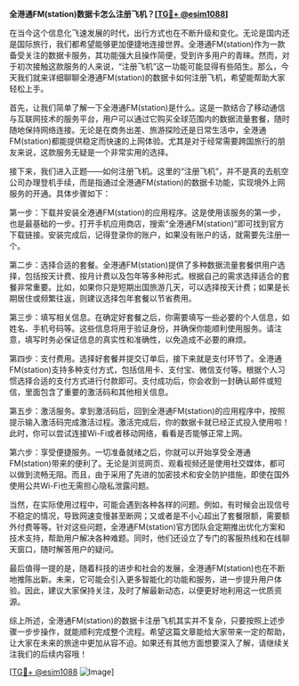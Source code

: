 **全港通FM(station)数据卡怎么注册飞机？[[TG💪+ @esim1088](https://t.me/s/esim1088)]**

在当今这个信息化飞速发展的时代，出行方式也在不断升级和变化。无论是国内还是国际旅行，我们都希望能够更加便捷地连接世界。全港通FM(station)作为一款备受关注的数据卡服务，其功能强大且操作简便，受到许多用户的青睐。然而，对于初次接触这款服务的人来说，“注册飞机”这一功能可能显得有些陌生。那么，今天我们就来详细聊聊全港通FM(station)的数据卡如何注册飞机，希望能帮助大家轻松上手。

首先，让我们简单了解一下全港通FM(station)是什么。这是一款结合了移动通信与互联网技术的服务平台，用户可以通过它购买全球范围内的数据流量套餐，随时随地保持网络连接。无论是在商务出差、旅游探险还是日常生活中，全港通FM(station)都能提供稳定而快速的上网体验。尤其是对于经常需要跨国旅行的朋友来说，这款服务无疑是一个非常实用的选择。

接下来，我们进入正题——如何注册飞机。这里的“注册飞机”，并不是真的去航空公司办理登机手续，而是指通过全港通FM(station)的数据卡功能，实现境外上网服务的开通。具体步骤如下：

第一步：下载并安装全港通FM(station)的应用程序。这是使用该服务的第一步，也是最基础的一步。打开手机应用商店，搜索“全港通FM(station)”即可找到官方下载链接。安装完成后，记得登录你的账户，如果没有账户的话，就需要先注册一个。

第二步：选择合适的套餐。全港通FM(station)提供了多种数据流量套餐供用户选择，包括按天计费、按月计费以及包年等多种形式。根据自己的需求选择适合的套餐非常重要。比如，如果你只是短期出国旅游几天，可以选择按天计费；如果是长期居住或频繁往返，则建议选择包年套餐以节省费用。

第三步：填写相关信息。在确定好套餐之后，你需要填写一些必要的个人信息，如姓名、手机号码等。这些信息将用于验证身份，并确保你能顺利使用服务。请注意，填写时务必保证信息的真实性和准确性，以免造成不必要的麻烦。

第四步：支付费用。选择好套餐并提交订单后，接下来就是支付环节了。全港通FM(station)支持多种支付方式，包括信用卡、支付宝、微信支付等。根据个人习惯选择合适的支付方式进行付款即可。支付成功后，你会收到一封确认邮件或短信，里面包含了重要的激活码和其他相关信息。

第五步：激活服务。拿到激活码后，回到全港通FM(station)的应用程序中，按照提示输入激活码完成激活过程。激活完成后，你的数据卡就已经正式投入使用啦！此时，你可以尝试连接Wi-Fi或者移动网络，看看是否能够正常上网。

第六步：享受便捷服务。一切准备就绪之后，你就可以开始享受全港通FM(station)带来的便利了。无论是浏览网页、观看视频还是使用社交媒体，都可以做到流畅无阻。而且，由于采用了先进的加密技术和安全防护措施，即使在国外使用公共Wi-Fi也无需担心隐私泄露问题。

当然，在实际使用过程中，可能会遇到各种各样的问题。例如，有时候会出现信号不稳定的情况，导致网速变慢甚至断网；又或者是不小心超出了套餐限额，需要额外付费等等。针对这些问题，全港通FM(station)官方团队会定期推出优化方案和技术支持，帮助用户解决各种难题。同时，他们还设立了专门的客服热线和在线聊天窗口，随时解答用户的疑问。

最后值得一提的是，随着科技的进步和社会的发展，全港通FM(station)也在不断地推陈出新。未来，它可能会引入更多智能化的功能和服务，进一步提升用户体验。因此，建议大家保持关注，及时了解最新动态，以便更好地利用这一优质资源。

综上所述，全港通FM(station)的数据卡注册飞机其实并不复杂，只要按照上述步骤一步步操作，就能顺利完成整个流程。希望这篇文章能给大家带来一定的帮助，让大家在未来的旅途中更加从容不迫。如果还有其他方面想要深入了解，请继续关注我们的后续内容哦！

[[TG💪+ @esim1088](https://t.me/s/esim1088) ![Image](https://i.postimg.cc/4NQfJmqS/Snipaste-2025-05-13-00-14-12.png)]